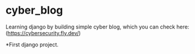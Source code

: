 # cyber_blog
Learning django by building simple cyber blog, which you can check here: (https://cybersecurity.fly.dev/)

*First django project.
